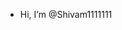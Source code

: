- Hi, I’m @Shivam1111111



<!---
Shivam1111111/Shivam1111111 is a ✨ special ✨ repository because its `README.md` (this file) appears on your GitHub profile.
You can click the Preview link to take a look at your changes.


--->
